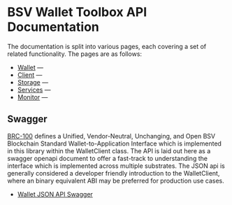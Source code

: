 # BSV Wallet Toolbox API Documentation

The documentation is split into various pages, each covering a set of related functionality. The pages are as follows:

- [Wallet](./wallet.md) — 
- [Client](./client.md) — 
- [Storage](./storage.md) — 
- [Services](./services.md) — 
- [Monitor](./monitor.md) — 

## Swagger

[BRC-100](https://brc.dev/100) defines a Unified, Vendor-Neutral, Unchanging, and Open BSV Blockchain Standard Wallet-to-Application Interface which is implemented in this library within the WalletClient class. The API is laid out here as a swagger openapi document to offer a fast-track to understanding the interface which is implemented across multiple substrates. The JSON api is generally considered a developer friendly introduction to the WalletClient, where an binary equivalent ABI may be preferred for production use cases.

- [Wallet JSON API Swagger](https://bitcoin-sv.github.io/ts-sdk/swagger)